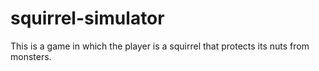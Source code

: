 # squirrel-simulator

This is a game in which the player is a squirrel that protects its nuts from monsters.
